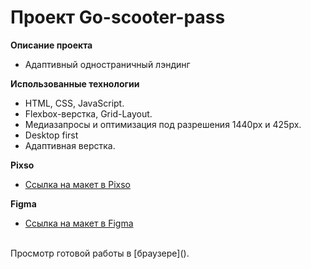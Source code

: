 # Проект Go-scooter-pass

**Описание проекта**

- Адаптивный одностраничный лэндинг

**Использованные технологии**

- HTML, CSS, JavaScript.
- Flexbox-верстка, Grid-Layout.
- Медиазапросы и оптимизация под разрешения 1440px и 425px.
- Desktop first
- Адаптивная верстка.

**Pixso**

- [Ссылка на макет в Pixso](https://pixso.net/app/editor/0mBXNgDkq9eun9OnL1ojjw?icon_type=1&page-id=0%3A1)

**Figma**

- [Ссылка на макет в Figma](<https://www.figma.com/file/uXR3hDR6k3eYORKp0H4LQh/go-scooter-pass-(Copy)?type=design&node-id=0-1&mode=design&t=5Q24sW0vLyWy9qNH-0>)

<br>
Просмотр готовой работы в [браузере](<https://noisyshot.github.io/Go_scooter_pass/>).
